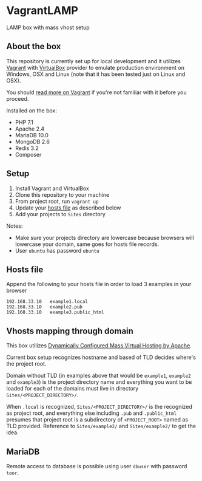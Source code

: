 # VagrantLAMP
LAMP box with mass vhost setup

## About the box 

This repository is currently set up for local development and it utilizes [Vagrant](https://www.vagrantup.com/) with 
[VirtualBox](https://www.virtualbox.org/) provider to emulate production environment on Windows, OSX and Linux (note 
that it has been tested just on Linux and OSX).

You should [read more on Vagrant](https://docs.vagrantup.com/v2/why-vagrant/index.html) if you're not familiar with it
before you proceed.

Installed on the box:
  * PHP 7.1
  * Apache 2.4
  * MariaDB 10.0
  * MongoDB 2.6
  * Redis 3.2
  * Composer

## Setup
  1. Install Vagrant and VirtualBox
  2. Clone this repository to your machine 
  3. From project root, run `vagrant up`
  5. Update your [hosts file](https://en.wikipedia.org/wiki/Hosts_(file)#Location_in_the_file_system) as described below
  6. Add your projects to `Sites` directory
  
Notes: 
 - Make sure your projects directory are lowercase because browsers will lowercase your domain, same goes for hosts file records.
 - User `ubuntu` has password `ubuntu`

## Hosts file
Append the following to your hosts file in order to load 3 examples in your browser
```
192.168.33.10   example1.local
192.168.33.10   example2.pub
192.168.33.10   example3.public_html
```

## Vhosts mapping through domain
This box utilizes [Dynamically Configured Mass Virtual Hosting by Apache](https://httpd.apache.org/docs/2.4/vhosts/mass.html).

Current box setup recognizes hostname and based of TLD decides where's the project root.

Domain without TLD (in examples above that would be `example1`, `example2` and `example3`) is the project directory name 
and everything you want to be loaded for each of the domains must live in directory `Sites/<PROJECT_DIRECTORY>/`.   

When `.local` is recognized, `Sites/<PROJECT_DIRECTORY>/` is the recognized as project root, and everything else including 
`.pub` and `.public_html` presumes that project root is a subdirectory of `<PROJECT_ROOT>` named as TLD provided. Reference 
to `Sites/example2/` and `Sites/example2/` to get the idea.

## MariaDB
Remote access to database is possible using user `dbuser` with password `toor`.
